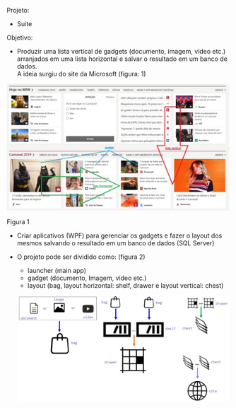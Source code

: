 Projeto:

-   Suite

Objetivo:

-   Produzir uma lista vertical de gadgets (documento, imagem, vídeo etc.)
    arranjados em uma lista horizontal e salvar o resultado em um banco de
    dados.  
    A ideia surgiu do site da Microsoft (figura: 1)

![figura 1](Docs/media/7c689849a72d1a01c953d89168f87a52.jpg)

Figura 1

-   Criar aplicativos (WPF) para gerenciar os gadgets e fazer o layout dos
    mesmos salvando o resultado em um banco de dados (SQL Server)

-   O projeto pode ser dividido como: (figura 2)  
    - launcher (main app)  
    - gadget (documento, Imagem, video etc.)  
    - layout (bag, layout horizontal: shelf, drawer e layout vertical: chest)  
    

    ![Figura 2](Docs/media/c6a66df256daf27eb3648ed684493f9e.jpg)

